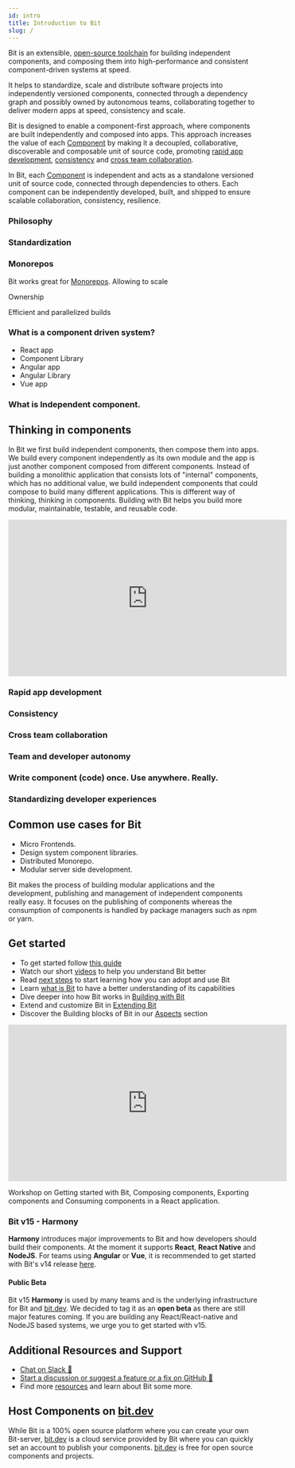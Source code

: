 ```yaml
---
id: intro
title: Introduction to Bit
slug: /
---
```


Bit is an extensible, [open-source toolchain](https://github.com/teambit/bit) for building independent components, and composing them into high-performance and consistent component-driven systems at speed. 

It helps to standardize, scale and distribute software projects into independently versioned components, connected through a dependency graph and possibly owned by autonomous teams, collaborating together to deliver modern apps at speed, consistency and scale.

Bit is designed to enable a component-first approach, where components are built independently and composed into apps. This approach increases the value of each [Component](/components/overview) by making it a decoupled, collaborative, discoverable and composable unit of source code, promoting [rapid app development](/), [consistency](/) and [cross team collaboration](/).

In Bit, each [Component](/components/overview) is independent and acts as a standalone versioned unit of source code, connected through dependencies to others. Each component can be independently developed, built, and shipped to ensure scalable collaboration, consistency, resilience.

### Philosophy

### Standardization

### 


### Monorepos
Bit works great for [Monorepos](/). Allowing to scale 


Ownership

Efficient and parallelized builds



### What is a component driven system?

- React app
- Component Library
- Angular app
- Angular Library
- Vue app

### What is Independent component.

## Thinking in components

In Bit we first build independent components, then compose them into apps. We build every component independently as its own module and the app is just another component composed from different components.
Instead of building a monolithic application that consists lots of "internal" components, which has no additional value,
we build independent components that could compose to build many different applications. This is different way of thinking, thinking in components. Building with Bit helps you build more modular, maintainable, testable, and reusable code.

<iframe width="560" height="315" src="https://www.youtube.com/embed/mbURSw1fhoc" title="Building Components in Harmony" frameborder="0" allow="accelerometer; autoplay; clipboard-write; encrypted-media; gyroscope; picture-in-picture" allowfullscreen></iframe>

### Rapid app development

### Consistency

### Cross team collaboration

### Team and developer autonomy

### Write component (code) once. Use anywhere. Really.

### Standardizing developer experiences

## Common use cases for Bit

- Micro Frontends.
- Design system component libraries.
- Distributed Monorepo.
- Modular server side development.

Bit makes the process of building modular applications and the development, publishing and management of independent components really easy. It focuses on the publishing of components whereas the consumption of components is handled by package managers such as npm or yarn.

## Get started

- To get started follow [this guide](/getting-started/installing-bit)
- Watch our short [videos](/resources/videos) to help you understand Bit better
- Read [next steps](getting-started/whats-next) to start learning how you can adopt and use Bit
- Learn [what is Bit](essentials/what-is-bit) to have a better understanding of its capabilities
- Dive deeper into how Bit works in [Building with Bit](/building-with-bit/manage-workspace)
- Extend and customize Bit in [Extending Bit](/extending-bit/adding-a-new-tab)
- Discover the Building blocks of Bit in our [Aspects](/aspects/aspects-overview) section

<iframe width="560" height="315" src="https://www.youtube.com/embed/7afMBwj5fR4" title="Let's Build with Bit" frameborder="0" allow="accelerometer; autoplay; clipboard-write; encrypted-media; gyroscope; picture-in-picture" allowfullscreen></iframe>

Workshop on Getting started with Bit, Composing components, Exporting components and Consuming components in a React application.

### Bit v15 - Harmony

**Harmony** introduces major improvements to Bit and how developers should build their components. At the moment it supports **React**, **React Native** and **NodeJS**. For teams using **Angular** or **Vue**, it is recommended to get started with Bit's v14 release [here](https://docs.bit.dev).

#### Public Beta

Bit v15 **Harmony** is used by many teams and is the underlying infrastructure for Bit and [bit.dev](https://bit.dev). We decided to tag it as an **open beta** as there are still major features coming. If you are building any React/React-native and NodeJS based systems, we urge you to get started with v15.

## Additional Resources and Support

- [Chat on Slack :beers:](https://join.slack.com/t/bit-dev-community/shared_invite/zt-o2tim18y-UzwOCFdTafmFKEqm2tXE4w)
- [Start a discussion or suggest a feature or a fix on GitHub :wrench:](https://github.com/teambit/bit/issues)
- Find more [resources](resources/conference-talks) and learn about Bit some more.

## Host Components on [bit.dev](https://bit.dev)

While Bit is a 100% open source platform where you can create your own Bit-server, [bit.dev](https://bit.dev) is a cloud service provided by Bit where you can quickly set an account to publish your components. [bit.dev](https://bit.dev) is free for open source components and projects.
